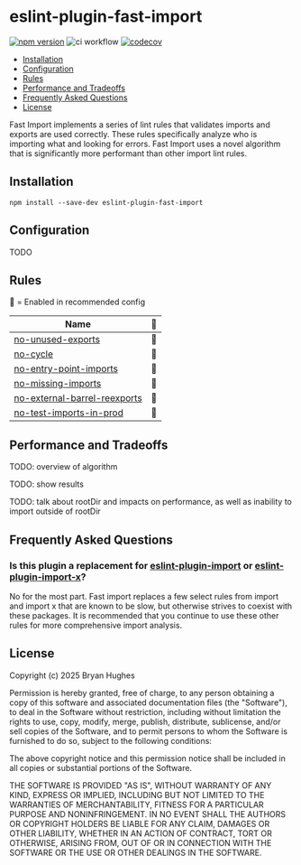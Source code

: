 # eslint-plugin-fast-import

[![npm version](https://badge.fury.io/js/eslint-plugin-fast-import.svg)](https://badge.fury.io/js/eslint-plugin-fast-import) ![ci workflow](https://github.com/nebrius/eslint-plugin-fast-import/actions/workflows/ci.yml/badge.svg) [![codecov](https://codecov.io/gh/nebrius/eslint-plugin-fast-import/graph/badge.svg?token=T6O54TXTKU)](https://codecov.io/gh/nebrius/eslint-plugin-fast-import)

- [Installation](#installation)
- [Configuration](#configuration)
- [Rules](#rules)
- [Performance and Tradeoffs](#performance-and-limitations)
- [Frequently Asked Questions](#frequently-asked-questions)
- [License](#license)

Fast Import implements a series of lint rules that validates imports and exports are used correctly. These rules specifically analyze who is importing what and looking for errors. Fast Import uses a novel algorithm that is significantly more performant than other import lint rules.

## Installation

```
npm install --save-dev eslint-plugin-fast-import
```

## Configuration

TODO

## Rules

💼 = Enabled in recommended config

| Name                                                                        | 💼   |
| --------------------------------------------------------------------------- | --- |
| [no-unused-exports](src/rules/unused/README.md)                             | 💼   |
| [no-cycle](src/rules/cycle/README.md)                                       | 💼   |
| [no-entry-point-imports](src/rules/entryPoint/README.md)                    | 💼   |
| [no-missing-imports](src/rules/missing/README.md)                           | 💼   |
| [no-external-barrel-reexports](src/rules/externalBarrelReexports/README.md) | 💼   |
| [no-test-imports-in-prod](src/rules/testInProd/README.md)                   | 💼   |

## Performance and Tradeoffs

TODO: overview of algorithm

TODO: show results

TODO: talk about rootDir and impacts on performance, as well as inability to import outside of rootDir

## Frequently Asked Questions

### Is this plugin a replacement for [eslint-plugin-import](https://github.com/import-js/eslint-plugin-import) or [eslint-plugin-import-x](https://github.com/un-ts/eslint-plugin-import-x)?

No for the most part. Fast import replaces a few select rules from import and import x that are known to be slow, but otherwise strives to coexist with these packages. It is recommended that you continue to use these other rules for more comprehensive import analysis.

## License

Copyright (c) 2025 Bryan Hughes

Permission is hereby granted, free of charge, to any person obtaining a copy
of this software and associated documentation files (the "Software"), to deal
in the Software without restriction, including without limitation the rights
to use, copy, modify, merge, publish, distribute, sublicense, and/or sell
copies of the Software, and to permit persons to whom the Software is
furnished to do so, subject to the following conditions:

The above copyright notice and this permission notice shall be included in all
copies or substantial portions of the Software.

THE SOFTWARE IS PROVIDED "AS IS", WITHOUT WARRANTY OF ANY KIND, EXPRESS OR
IMPLIED, INCLUDING BUT NOT LIMITED TO THE WARRANTIES OF MERCHANTABILITY,
FITNESS FOR A PARTICULAR PURPOSE AND NONINFRINGEMENT. IN NO EVENT SHALL THE
AUTHORS OR COPYRIGHT HOLDERS BE LIABLE FOR ANY CLAIM, DAMAGES OR OTHER
LIABILITY, WHETHER IN AN ACTION OF CONTRACT, TORT OR OTHERWISE, ARISING FROM,
OUT OF OR IN CONNECTION WITH THE SOFTWARE OR THE USE OR OTHER DEALINGS IN THE
SOFTWARE.
